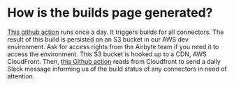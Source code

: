 # How is the builds page generated? 
[This github action](https://github.com/airbytehq/airbyte/blob/master/.github/workflows/connector_integration_tests.yml) runs once a day. 
It triggers builds for all connectors. The result of this build is persisted on an S3 bucket in our AWS dev environment. 
Ask for access rights from the Airbyte team if you need it to access the environment. This S3 bucket is hooked up to a CDN, AWS CloudFront. 
Then, [this Github action](https://github.com/airbytehq/airbyte/blob/master/.github/workflows/build-report.yml) reads from Cloudfront to send a daily
Slack message informing us of the build status of any connectors in need of attention. 

